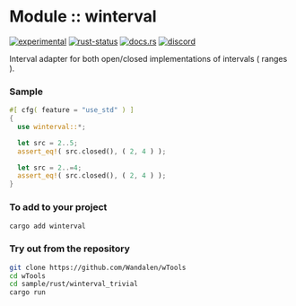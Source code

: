 # Module :: winterval
[![experimental](https://img.shields.io/badge/stability-experimental-orange.svg)](https://github.com/emersion/stability-badges#experimental) [![rust-status](https://github.com/Wandalen/wTools/actions/workflows/ModulewIntervalPush.yml/badge.svg)](https://github.com/Wandalen/wTools/actions/workflows/ModulewIntervalPush.yml) [![docs.rs](https://img.shields.io/docsrs/winterval?color=e3e8f0&logo=docs.rs)](https://docs.rs/winterval) [![discord](https://img.shields.io/discord/872391416519737405?color=eee&logo=discord&logoColor=eee&label=discuss)](https://discord.gg/JwTG6d2b)

Interval adapter for both open/closed implementations of intervals ( ranges ).

### Sample

```rust
#[ cfg( feature = "use_std" ) ]
{
  use winterval::*;

  let src = 2..5;
  assert_eq!( src.closed(), ( 2, 4 ) );

  let src = 2..=4;
  assert_eq!( src.closed(), ( 2, 4 ) );
}
```

### To add to your project

```sh
cargo add winterval
```

### Try out from the repository

```sh
git clone https://github.com/Wandalen/wTools
cd wTools
cd sample/rust/winterval_trivial
cargo run
```
